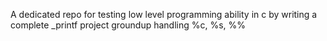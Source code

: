 A dedicated repo for testing low level programming ability in c by writing a complete _printf project groundup
handling %c, %s, %%
